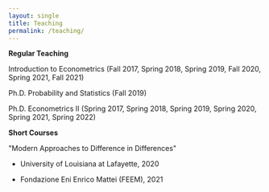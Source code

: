 ```yaml
---
layout: single
title: Teaching
permalink: /teaching/
---
```


**Regular Teaching**

Introduction to Econometrics (Fall 2017, Spring 2018, Spring 2019, Fall 2020, Spring 2021, Fall 2021)

Ph.D. Probability and Statistics (Fall 2019)

Ph.D. Econometrics II (Spring 2017, Spring 2018, Spring 2019, Spring 2020, Spring 2021, Spring 2022)

**Short Courses**

"Modern Approaches to Difference in Differences" 

- University of Louisiana at Lafayette, 2020

- Fondazione Eni Enrico Mattei (FEEM), 2021
